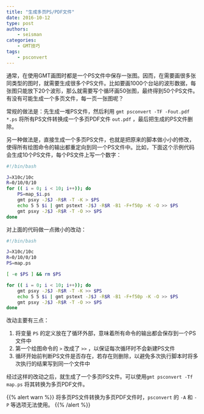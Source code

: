 ```yaml
---
title: "生成多页PS/PDF文件"
date: 2016-10-12
type: post
authors:
    - seisman
categories:
    - GMT技巧
tags:
    - psconvert
---
```


通常，在使用GMT画图时都是一个PS文件中保存一张图。因而，在需要画很多张同类型的图时，就需要生成很多个PS文件。比如要画1000个台站的波形数据，每张图只能放下20个波形，那么就需要写个循环画50张图，最终得到50个PS文件。有没有可能生成一个多页文件，每一页一张图呢？

常规的做法是：先生成一堆PS文件，然后利用 `gmt psconvert -TF -Fout.pdf *.ps`
将所有PS文件转换成一个多页PDF文件 `out.pdf` ，最后把生成的PS文件删除。

另一种做法是，直接生成一个多页PS文件，也就是把原来的脚本做小小的修改，使得所有绘图命令的输出都重定向到同一个PS文件中。比如，下面这个示例代码会生成10个PS文件，每个PS文件上写一个数字：

``` bash
#!/bin/bash

J=X10c/10c
R=0/10/0/10
for (( i = 0; i < 10; i++)); do
    PS=map_$i.ps
    gmt psxy -J$J -R$R -T -K > $PS
    echo 5 5 $i | gmt pstext -J$J -R$R -B1 -F+f50p -K -O >> $PS
    gmt psxy -J$J -R$R -T -O >> $PS
done
```

对上面的代码做一点微小的改动：
``` bash
#!/bin/bash

J=X10c/10c
R=0/10/0/10
PS=map.ps

[ -e $PS ] && rm $PS

for (( i = 0; i < 10; i++)); do
    gmt psxy -J$J -R$R -T -K >> $PS
    echo 5 5 $i | gmt pstext -J$J -R$R -B1 -F+f50p -K -O >> $PS
    gmt psxy -J$J -R$R -T -O >> $PS
done
```
改动主要有三点：

1. 将变量 `PS` 的定义放在了循环外部，意味着所有命令的输出都会保存到一个PS文件中
2. 第一个绘图命令的 `>` 改成了 `>>` ，以保证每次循环时不会新建PS文件
3. 循环开始前判断PS文件是否存在，若存在则删除，以避免多次执行脚本时将多次执行的结果写到同一个文件中

经过这样的改动之后，就生成了一个多页PS文件。可以使用`gmt psconvert -Tf map.ps`
将其转换为多页PDF文件。

{{% alert warn %}}
将多页PS文件转换为多页PDF文件时，`psconvert` 的 `-A` 和 `-P` 等选项无法使用。
{{% /alert %}}
